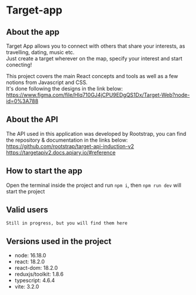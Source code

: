 # Target-app

## About the app
Target App allows you to connect with others that share your interests, as travelling, dating, music etc.<br/>
Just create a target wherever on the map, specify your interest and start conecting!


This project covers the main React concepts and tools as well as a few notions from Javascript and CSS.<br/>
It's done following the designs in the link below:<br/> 
https://www.figma.com/file/Hlq710GJ4jCPU9EDgQS1Dx/Target-Web?node-id=0%3A788

## About the API
The API used in this application was developed by Rootstrap, you can find the repository & documentation in the links below:
https://github.com/rootstrap/target-api-induction-v2<br/>
https://targetapiv2.docs.apiary.io/#reference

## How to start the app 

Open the terminal inside the project and run ```npm i```, then ```npm run dev``` will start the project

## Valid users 
```
Still in progress, but you will find them here
```

## Versions used in the project
- node: 16.18.0
- react: 18.2.0
- react-dom: 18.2.0
- reduxjs/toolkit: 1.8.6
- typescript: 4.6.4
- vite: 3.2.0
